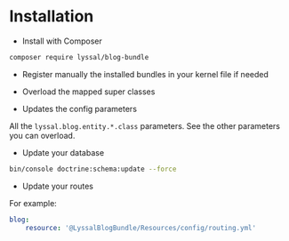 # Installation


* Install with Composer

```sh
composer require lyssal/blog-bundle
```

* Register manually the installed bundles in your kernel file if needed

* Overload the mapped super classes

* Updates the config parameters

All the `lyssal.blog.entity.*.class` parameters.
See the other parameters you can overload.

* Update your database

```sh
bin/console doctrine:schema:update --force
```

* Update your routes

For example:

```yaml
blog:
    resource: '@LyssalBlogBundle/Resources/config/routing.yml'
```
